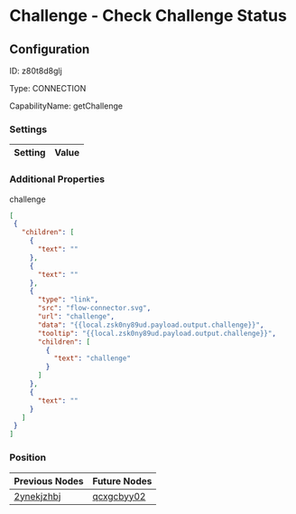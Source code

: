 # Challenge - Check Challenge Status
## Configuration
ID:  z80t8d8glj

Type: CONNECTION 

CapabilityName: getChallenge

### Settings
| Setting | Value  |
| :------------------------ | ---------------------------------------- |
 




### Additional Properties
challenge
 ```json 
[
  {
    "children": [
      {
        "text": ""
      },
      {
        "text": ""
      },
      {
        "type": "link",
        "src": "flow-connector.svg",
        "url": "challenge",
        "data": "{{local.zsk0ny89ud.payload.output.challenge}}",
        "tooltip": "{{local.zsk0ny89ud.payload.output.challenge}}",
        "children": [
          {
            "text": "challenge"
          }
        ]
      },
      {
        "text": ""
      }
    ]
  }
]
```




### Position
| Previous Nodes | Future Nodes |
| :------------- | ------------ |
| [2ynekjzhbj](./2ynekjzhbj.md) | [qcxgcbyy02](./qcxgcbyy02.md) |